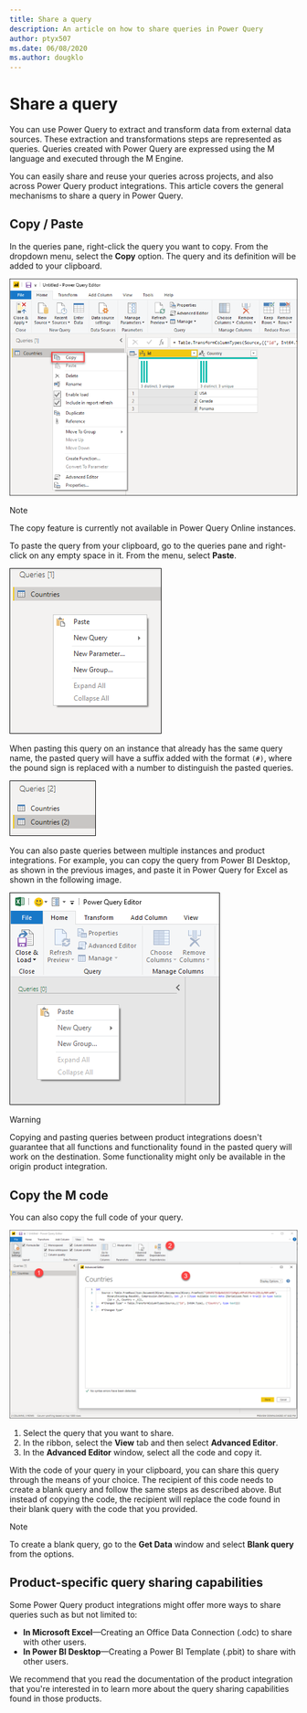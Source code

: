 ```yaml
---
title: Share a query
description: An article on how to share queries in Power Query
author: ptyx507
ms.date: 06/08/2020
ms.author: dougklo
---
```


# Share a query

You can use Power Query to extract and transform data from external data sources. These extraction and transformations steps are represented as queries. Queries created with Power Query are expressed using the M language and executed through the M Engine.

You can easily share and reuse your queries across projects, and also across Power Query product integrations. This article covers the general mechanisms to share a query in Power Query.

## Copy / Paste

In the queries pane, right-click the query you want to copy. From the dropdown menu, select the **Copy** option. The query and its definition will be added to your clipboard.

![Copy query from queries pane.](images/me-share-query-copy.png)

>[!Note]
> The copy feature is currently not available in Power Query Online instances.

To paste the query from your clipboard, go to the queries pane and right-click on any empty space in it. From the menu, select **Paste**.

![Paste query on queries pane.](images/me-share-query-paste.png)

When pasting this query on an instance that already has the same query name, the pasted query will have a suffix added with the format ```(#)```, where the pound sign is replaced with a number to distinguish the pasted queries.

![Pasted query.](images/me-share-query-pasted.png)

You can also paste queries between multiple instances and product integrations. For example, you can copy the query from Power BI Desktop, as shown in the previous images, and paste it in Power Query for Excel as shown in the following image.

![Paste query from Power BI Desktop into Power Query for Excel.](images/me-share-query-paste-in-excel.png)

>[!WARNING]
>Copying and pasting queries between product integrations doesn't guarantee that all functions and functionality found in the pasted query will work on the destination. Some functionality might only be available in the origin product integration.

## Copy the M code

You can also copy the full code of your query.

![Copy M Code.](images/me-share-query-copy-code.png)

1. Select the query that you want to share.
2. In the ribbon, select the **View** tab and then select **Advanced Editor**.
3. In the **Advanced Editor** window, select all the code and copy it.

With the code of your query in your clipboard, you can share this query through the means of your choice. The recipient of this code needs to create a blank query and follow the same steps as described above. But instead of copying the code, the recipient will replace the code found in their blank query with the code that you provided.

>[!NOTE]
>To create a blank query, go to the **Get Data** window and select **Blank query** from the options.

## Product-specific query sharing capabilities

Some Power Query product integrations might offer more ways to share queries such as but not limited to:
* **In Microsoft Excel**&mdash;Creating an Office Data Connection (.odc) to share with other users.
* **In Power BI Desktop**&mdash;Creating a Power BI Template (.pbit) to share with other users.

We recommend that you read the documentation of the product integration that you're interested in to learn more about the query sharing capabilities found in those products.

